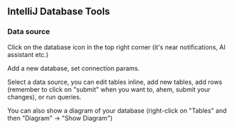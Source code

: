 ## IntelliJ Database Tools

### Data source

Click on the database icon in the top right corner (it's near notifications, AI assistant etc.)

Add a new database, set connection params.

Select a data source, you can edit tables inline,
add new tables, add rows (remember to click on "submit" when you want to, ahem, submit your changes),
or run queries.

You can also show a diagram of your database (right-click on "Tables" and then "Diagram" -> "Show Diagram")